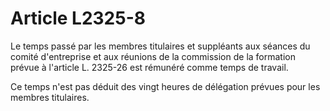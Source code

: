 # Article L2325-8

Le temps passé par les membres titulaires et suppléants aux séances du comité d'entreprise et aux réunions de la commission de la formation prévue à l'article L. 2325-26 est rémunéré comme temps de travail.

Ce temps n'est pas déduit des vingt heures de délégation prévues pour les membres titulaires.